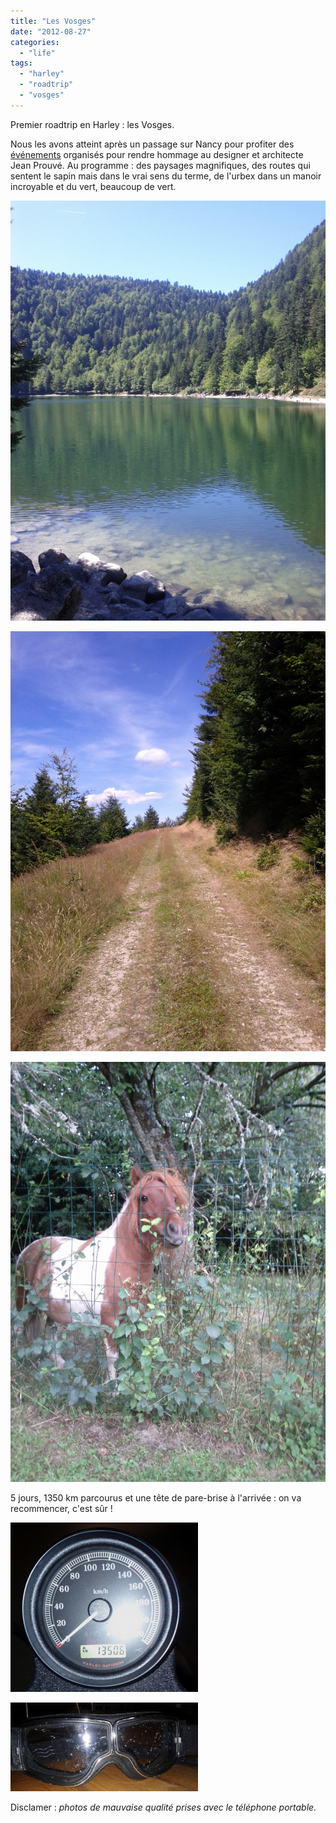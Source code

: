 ```yaml
---
title: "Les Vosges"
date: "2012-08-27"
categories: 
  - "life"
tags: 
  - "harley"
  - "roadtrip"
  - "vosges"
---
```


Premier roadtrip en Harley : les Vosges.

Nous les avons atteint après un passage sur Nancy pour profiter des [événements](http://www.jeanprouvenancy2012.com/levenement/presentation/) organisés pour rendre hommage au designer et architecte Jean Prouvé. Au programme : des paysages magnifiques, des routes qui sentent le sapin mais dans le vrai sens du terme, de l'urbex dans un manoir incroyable et du vert, beaucoup de vert.

[![](images/IMG_20120817_123218.jpg "lac des corbeaux")](http://www.ultrabug.fr/wordpress/wp-content/uploads/2012/08/IMG_20120817_123218.jpg)

[![](images/IMG_20120817_152401.jpg "chemin de montagne")](http://www.ultrabug.fr/wordpress/wp-content/uploads/2012/08/IMG_20120817_152401.jpg)

[![](images/IMG_20120818_200929.jpg "la poneytte")](http://www.ultrabug.fr/wordpress/wp-content/uploads/2012/08/IMG_20120818_200929.jpg)

5 jours, 1350 km parcourus et une tête de pare-brise à l'arrivée : on va recommencer, c'est sûr !

[![](images/IMG_20120820_083001-300x271.jpg "km vosges")](http://www.ultrabug.fr/wordpress/wp-content/uploads/2012/08/IMG_20120820_083001.jpg)

[![](images/IMG_20120819_2017371-300x142.jpg "lunettes de route")](http://www.ultrabug.fr/wordpress/wp-content/uploads/2012/08/IMG_20120819_2017371.jpg)

Disclamer : _photos de mauvaise qualité prises avec le téléphone portable._
